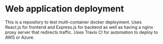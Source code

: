 # Web application deployment 
This is a repository to test multi-container docker deployment. 
Uses React.js for frontend and Express.js for backend as well as having a nginx proxy server that redirects traffic. 
Uses Travis CI for automation to deploy to AWS or Azure. 
